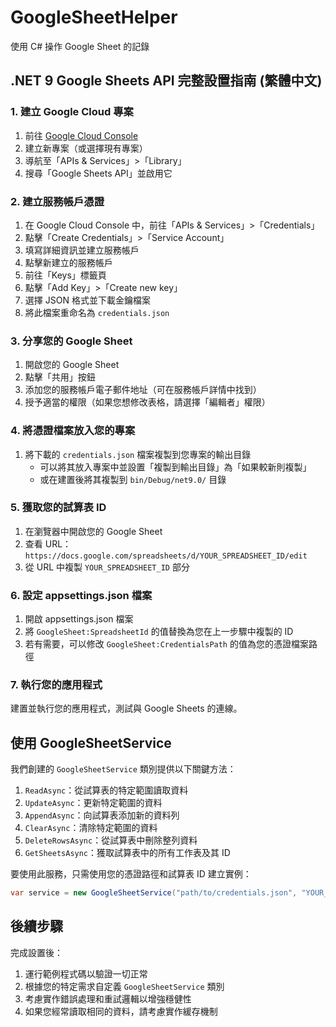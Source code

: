 # GoogleSheetHelper

使用 C# 操作 Google Sheet 的記錄

## .NET 9 Google Sheets API 完整設置指南 (繁體中文)

### 1. 建立 Google Cloud 專案
1. 前往 [Google Cloud Console](https://console.cloud.google.com/)
2. 建立新專案（或選擇現有專案）
3. 導航至「APIs & Services」>「Library」
4. 搜尋「Google Sheets API」並啟用它

### 2. 建立服務帳戶憑證
1. 在 Google Cloud Console 中，前往「APIs & Services」>「Credentials」
2. 點擊「Create Credentials」>「Service Account」
3. 填寫詳細資訊並建立服務帳戶
4. 點擊新建立的服務帳戶
5. 前往「Keys」標籤頁
6. 點擊「Add Key」>「Create new key」
7. 選擇 JSON 格式並下載金鑰檔案
8. 將此檔案重命名為 `credentials.json`

### 3. 分享您的 Google Sheet
1. 開啟您的 Google Sheet
2. 點擊「共用」按鈕
3. 添加您的服務帳戶電子郵件地址（可在服務帳戶詳情中找到）
4. 授予適當的權限（如果您想修改表格，請選擇「編輯者」權限）

### 4. 將憑證檔案放入您的專案
1. 將下載的 `credentials.json` 檔案複製到您專案的輸出目錄
   - 可以將其放入專案中並設置「複製到輸出目錄」為「如果較新則複製」
   - 或在建置後將其複製到 `bin/Debug/net9.0/` 目錄

### 5. 獲取您的試算表 ID
1. 在瀏覽器中開啟您的 Google Sheet
2. 查看 URL：`https://docs.google.com/spreadsheets/d/YOUR_SPREADSHEET_ID/edit`
3. 從 URL 中複製 `YOUR_SPREADSHEET_ID` 部分

### 6. 設定 appsettings.json 檔案
1. 開啟 appsettings.json 檔案
2. 將 `GoogleSheet:SpreadsheetId` 的值替換為您在上一步驟中複製的 ID
3. 若有需要，可以修改 `GoogleSheet:CredentialsPath` 的值為您的憑證檔案路徑

### 7. 執行您的應用程式
建置並執行您的應用程式，測試與 Google Sheets 的連線。

## 使用 GoogleSheetService

我們創建的 `GoogleSheetService` 類別提供以下關鍵方法：

1. `ReadAsync`：從試算表的特定範圍讀取資料
2. `UpdateAsync`：更新特定範圍的資料
3. `AppendAsync`：向試算表添加新的資料列
4. `ClearAsync`：清除特定範圍的資料
5. `DeleteRowsAsync`：從試算表中刪除整列資料
6. `GetSheetsAsync`：獲取試算表中的所有工作表及其 ID

要使用此服務，只需使用您的憑證路徑和試算表 ID 建立實例：

```csharp
var service = new GoogleSheetService("path/to/credentials.json", "YOUR_SPREADSHEET_ID");
```

## 後續步驟

完成設置後：

1. 運行範例程式碼以驗證一切正常
2. 根據您的特定需求自定義 `GoogleSheetService` 類別
3. 考慮實作錯誤處理和重試邏輯以增強穩健性
4. 如果您經常讀取相同的資料，請考慮實作緩存機制
